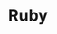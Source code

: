 ---
title: "Ruby"
description: "Sweet Russian beauty will conquer you with natural attractiveness. I have delicate facial features, a mesmerizing smile, and a sexy figure. I am an elite escort girl who loves expensive jewelry, luxurious clothes, and debaucherous lingerie. I have a higher education, I know how to behave decently in high society, and I have good manners. During the day we'll have fun in a club, restaurant, or out for a walk, and at night I'll show a man a real passion and give unreal pleasure.

If you need decent girls to accompany men, you can always choose a profile in the catalog of our escort agency."
Price: "From 1000$"
height: "176"
weight: "49"
age: "23"
folder: ruby
mainImage: 1.webp
bustSize: "2"
hairColor: "brunet"
visa: "GB"
images:
  - 2.webp
  - 3.webp
---
